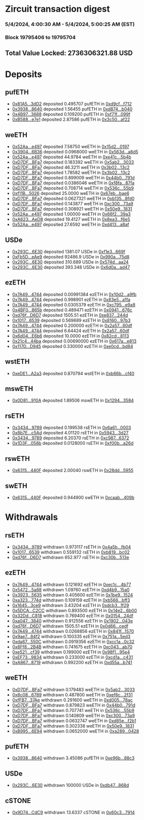 # Zircuit transaction digest
### 5/4/2024, 4:00:30 AM - 5/4/2024, 5:00:25 AM (EST)
### Block 19795406 to 19795704

## Total Value Locked: 2736306321.88 USD

# Deposits
## pufETH
- [0x81A5...3dD2](https://etherscan.io/address/0x81A5FBDbA2673f09A9A8385a4C7e126649483dD2) deposited 0.495707 pufETH in [0xd9cf...f712](https://etherscan.io/tx/0x81A5FBDbA2673f09A9A8385a4C7e126649483dD2)
- [0x3938...8640](https://etherscan.io/address/0x39383C62BECCD2E097bcC1660f0E2dE969748640) deposited 1.56455 pufETH in [0xd874...b040](https://etherscan.io/tx/0x39383C62BECCD2E097bcC1660f0E2dE969748640)
- [0x4B97...3688](https://etherscan.io/address/0x4B97E78A114187311B2a7FD64651EbF13F963688) deposited 0.109200 pufETH in [0xf71f...099f](https://etherscan.io/tx/0x4B97E78A114187311B2a7FD64651EbF13F963688)
- [0xB588...e7e1](https://etherscan.io/address/0xB588f220b40c90CBAbd6B3996AeD1eb6bBB7e7e1) deposited 2.87586 pufETH in [0x3c50...af22](https://etherscan.io/tx/0xB588f220b40c90CBAbd6B3996AeD1eb6bBB7e7e1)
## weETH
- [0x52Aa...e497](https://etherscan.io/address/0x52Aa899454998Be5b000Ad077a46Bbe360F4e497) deposited 7.58750 weETH in [0x15d2...0197](https://etherscan.io/tx/0x52Aa899454998Be5b000Ad077a46Bbe360F4e497)
- [0x3904...6B36](https://etherscan.io/address/0x39041D763e008dF464551EC007506bc432DD6B36) deposited 0.0968000 weETH in [0x563d...a8d5](https://etherscan.io/tx/0x39041D763e008dF464551EC007506bc432DD6B36)
- [0x52Aa...e497](https://etherscan.io/address/0x52Aa899454998Be5b000Ad077a46Bbe360F4e497) deposited 44.9784 weETH in [0xe41c...5b4b](https://etherscan.io/tx/0x52Aa899454998Be5b000Ad077a46Bbe360F4e497)
- [0xD7DF...BFa7](https://etherscan.io/address/0xD7DF7E085214743530afF339aFC420c7c720BFa7) deposited 0.183392 weETH in [0x5ab2...3033](https://etherscan.io/tx/0xD7DF7E085214743530afF339aFC420c7c720BFa7)
- [0xD7DF...BFa7](https://etherscan.io/address/0xD7DF7E085214743530afF339aFC420c7c720BFa7) deposited 46.3211 weETH in [0x3b02...13c2](https://etherscan.io/tx/0xD7DF7E085214743530afF339aFC420c7c720BFa7)
- [0xD7DF...BFa7](https://etherscan.io/address/0xD7DF7E085214743530afF339aFC420c7c720BFa7) deposited 1.78582 weETH in [0x3b02...13c2](https://etherscan.io/tx/0xD7DF7E085214743530afF339aFC420c7c720BFa7)
- [0xD7DF...BFa7](https://etherscan.io/address/0xD7DF7E085214743530afF339aFC420c7c720BFa7) deposited 0.899009 weETH in [0x44b0...791d](https://etherscan.io/tx/0xD7DF7E085214743530afF339aFC420c7c720BFa7)
- [0xD7DF...BFa7](https://etherscan.io/address/0xD7DF7E085214743530afF339aFC420c7c720BFa7) deposited 0.0386046 weETH in [0xf8fa...87fa](https://etherscan.io/tx/0xD7DF7E085214743530afF339aFC420c7c720BFa7)
- [0xD7DF...BFa7](https://etherscan.io/address/0xD7DF7E085214743530afF339aFC420c7c720BFa7) deposited 0.708714 weETH in [0x536c...55b9](https://etherscan.io/tx/0xD7DF7E085214743530afF339aFC420c7c720BFa7)
- [0xf11B...5026](https://etherscan.io/address/0xf11B6481d55313103117f4a2734Fa25f4AEf5026) deposited 25.0000 weETH in [0x67eb...bae6](https://etherscan.io/tx/0xf11B6481d55313103117f4a2734Fa25f4AEf5026)
- [0xD7DF...BFa7](https://etherscan.io/address/0xD7DF7E085214743530afF339aFC420c7c720BFa7) deposited 0.0627321 weETH in [0xb135...8fd0](https://etherscan.io/tx/0xD7DF7E085214743530afF339aFC420c7c720BFa7)
- [0xD7DF...BFa7](https://etherscan.io/address/0xD7DF7E085214743530afF339aFC420c7c720BFa7) deposited 0.143877 weETH in [0xc300...73a9](https://etherscan.io/tx/0xD7DF7E085214743530afF339aFC420c7c720BFa7)
- [0xD7DF...BFa7](https://etherscan.io/address/0xD7DF7E085214743530afF339aFC420c7c720BFa7) deposited 0.308921 weETH in [0x50e9...1831](https://etherscan.io/tx/0xD7DF7E085214743530afF339aFC420c7c720BFa7)
- [0x52Aa...e497](https://etherscan.io/address/0x52Aa899454998Be5b000Ad077a46Bbe360F4e497) deposited 1.00000 weETH in [0x66f2...39a3](https://etherscan.io/tx/0x52Aa899454998Be5b000Ad077a46Bbe360F4e497)
- [0xA623...AeD8](https://etherscan.io/address/0xA62315902fAADC69F898cc8B85F86FfD1F6aAeD8) deposited 19.4127 weETH in [0x8ea3...f6e5](https://etherscan.io/tx/0xA62315902fAADC69F898cc8B85F86FfD1F6aAeD8)
- [0x52Aa...e497](https://etherscan.io/address/0x52Aa899454998Be5b000Ad077a46Bbe360F4e497) deposited 27.6592 weETH in [0xd413...a8af](https://etherscan.io/tx/0x52Aa899454998Be5b000Ad077a46Bbe360F4e497)
## USDe
- [0x293C...6E30](https://etherscan.io/address/0x293C6937D8D82e05B01335F7B33FBA0c8e256E30) deposited 1381.07 USDe in [0xf1e3...669f](https://etherscan.io/tx/0x293C6937D8D82e05B01335F7B33FBA0c8e256E30)
- [0xFb5D...eAe9](https://etherscan.io/address/0xFb5Dce7807F9c2FD9BF4f8B311812a7B7D89eAe9) deposited 92486.9 USDe in [0x990a...75d8](https://etherscan.io/tx/0xFb5Dce7807F9c2FD9BF4f8B311812a7B7D89eAe9)
- [0x293C...6E30](https://etherscan.io/address/0x293C6937D8D82e05B01335F7B33FBA0c8e256E30) deposited 310.689 USDe in [0x574d...aa24](https://etherscan.io/tx/0x293C6937D8D82e05B01335F7B33FBA0c8e256E30)
- [0x293C...6E30](https://etherscan.io/address/0x293C6937D8D82e05B01335F7B33FBA0c8e256E30) deposited 393.348 USDe in [0x6d0a...ad47](https://etherscan.io/tx/0x293C6937D8D82e05B01335F7B33FBA0c8e256E30)
## ezETH
- [0x7A49...4744](https://etherscan.io/address/0x7A493Be5c2ce014cD049Bf178a1ac0Db1B434744) deposited 0.00991384 ezETH in [0x10d2...a9fb](https://etherscan.io/tx/0x7A493Be5c2ce014cD049Bf178a1ac0Db1B434744)
- [0x7A49...4744](https://etherscan.io/address/0x7A493Be5c2ce014cD049Bf178a1ac0Db1B434744) deposited 0.998901 ezETH in [0x83e5...a1fa](https://etherscan.io/tx/0x7A493Be5c2ce014cD049Bf178a1ac0Db1B434744)
- [0x7A49...4744](https://etherscan.io/address/0x7A493Be5c2ce014cD049Bf178a1ac0Db1B434744) deposited 0.0305379 ezETH in [0xc795...e9a8](https://etherscan.io/tx/0x7A493Be5c2ce014cD049Bf178a1ac0Db1B434744)
- [0x4BF0...865b](https://etherscan.io/address/0x4BF0A94C211Cb6258e75bf94Aa0E49EE5ee4865b) deposited 0.489471 ezETH in [0x0941...676c](https://etherscan.io/tx/0x4BF0A94C211Cb6258e75bf94Aa0E49EE5ee4865b)
- [0xd76f...D6D7](https://etherscan.io/address/0xd76f1c2764a5F22548713cde767b5B752170D6D7) deposited 1505.51 ezETH in [0xe837...244d](https://etherscan.io/tx/0xd76f1c2764a5F22548713cde767b5B752170D6D7)
- [0x1017...6539](https://etherscan.io/address/0x1017F7990259593e74B478509BaB3E01AA026539) deposited 0.569689 ezETH in [0x8160...97b3](https://etherscan.io/tx/0x1017F7990259593e74B478509BaB3E01AA026539)
- [0x7A49...4744](https://etherscan.io/address/0x7A493Be5c2ce014cD049Bf178a1ac0Db1B434744) deposited 0.200000 ezETH in [0x2a57...60df](https://etherscan.io/tx/0x7A493Be5c2ce014cD049Bf178a1ac0Db1B434744)
- [0x7A49...4744](https://etherscan.io/address/0x7A493Be5c2ce014cD049Bf178a1ac0Db1B434744) deposited 6.64424 ezETH in [0x2a57...60df](https://etherscan.io/tx/0x7A493Be5c2ce014cD049Bf178a1ac0Db1B434744)
- [0x6d04...E6b6](https://etherscan.io/address/0x6d04D6635548153A306c94f1Ac74a736c699E6b6) deposited 10.0000 ezETH in [0x82cd...8113](https://etherscan.io/tx/0x6d04D6635548153A306c94f1Ac74a736c699E6b6)
- [0x21c4...44ba](https://etherscan.io/address/0x21c4f19Da229e8d6FbEb022E9242120d675844ba) deposited 0.00690000 ezETH in [0x617a...e813](https://etherscan.io/tx/0x21c4f19Da229e8d6FbEb022E9242120d675844ba)
- [0x117D...D945](https://etherscan.io/address/0x117Df730Fc39B1DA8d9D4fbc6FE0230214C7D945) deposited 0.330000 ezETH in [0xe0cd...bd84](https://etherscan.io/tx/0x117Df730Fc39B1DA8d9D4fbc6FE0230214C7D945)
## wstETH
- [0xeDE1...A2a3](https://etherscan.io/address/0xeDE1FAaF984763A544Ac3E95b4198434c552A2a3) deposited 0.870794 wstETH in [0xb66b...cf40](https://etherscan.io/tx/0xeDE1FAaF984763A544Ac3E95b4198434c552A2a3)
## mswETH
- [0x0D81...910A](https://etherscan.io/address/0x0D81A04416Df8A335aB4856d55D238373458910A) deposited 1.89506 mswETH in [0x1294...3584](https://etherscan.io/tx/0x0D81A04416Df8A335aB4856d55D238373458910A)
## rsETH
- [0x3434...9789](https://etherscan.io/address/0x34349c5569e7B846c3558961552D2202760A9789) deposited 0.199538 rsETH in [0x6a61...0003](https://etherscan.io/tx/0x34349c5569e7B846c3558961552D2202760A9789)
- [0x8b7E...c5Ad](https://etherscan.io/address/0x8b7E628C4d61DA3042A0D0a387bb0Be72d19c5Ad) deposited 4.01120 rsETH in [0x5943...3d27](https://etherscan.io/tx/0x8b7E628C4d61DA3042A0D0a387bb0Be72d19c5Ad)
- [0x3434...9789](https://etherscan.io/address/0x34349c5569e7B846c3558961552D2202760A9789) deposited 6.20370 rsETH in [0xc987...6372](https://etherscan.io/tx/0x34349c5569e7B846c3558961552D2202760A9789)
- [0x1D3F...058b](https://etherscan.io/address/0x1D3F88BeAc3DB3D314C53cF5a0B4B435982E058b) deposited 0.0128000 rsETH in [0xf00b...a26d](https://etherscan.io/tx/0x1D3F88BeAc3DB3D314C53cF5a0B4B435982E058b)
## rswETH
- [0x6315...440F](https://etherscan.io/address/0x631550179111278B29bd67a88584E6D44acF440F) deposited 2.00040 rswETH in [0x28dd...5955](https://etherscan.io/tx/0x631550179111278B29bd67a88584E6D44acF440F)
## swETH
- [0x6315...440F](https://etherscan.io/address/0x631550179111278B29bd67a88584E6D44acF440F) deposited 0.944900 swETH in [0xcaab...409b](https://etherscan.io/tx/0x631550179111278B29bd67a88584E6D44acF440F)
# Withdrawals
## rsETH
- [0x3434...9789](https://etherscan.io/address/0x34349c5569e7B846c3558961552D2202760A9789) withdrawn 0.973117 rsETH in [0x4a5b...fb04](https://etherscan.io/tx/0x34349c5569e7B846c3558961552D2202760A9789)
- [0x1017...6539](https://etherscan.io/address/0x1017F7990259593e74B478509BaB3E01AA026539) withdrawn 0.559132 rsETH in [0xb819...bc02](https://etherscan.io/tx/0x1017F7990259593e74B478509BaB3E01AA026539)
- [0xd76f...D6D7](https://etherscan.io/address/0xd76f1c2764a5F22548713cde767b5B752170D6D7) withdrawn 652.977 rsETH in [0xc30b...513e](https://etherscan.io/tx/0xd76f1c2764a5F22548713cde767b5B752170D6D7)
## ezETH
- [0x7A49...4744](https://etherscan.io/address/0x7A493Be5c2ce014cD049Bf178a1ac0Db1B434744) withdrawn 0.121692 ezETH in [0xec1c...4b77](https://etherscan.io/tx/0x7A493Be5c2ce014cD049Bf178a1ac0Db1B434744)
- [0x5472...5a88](https://etherscan.io/address/0x547269C54497404c144bFb5063Ca41d51B7b5a88) withdrawn 1.09760 ezETH in [0xd4b9...15a0](https://etherscan.io/tx/0x547269C54497404c144bFb5063Ca41d51B7b5a88)
- [0x3923...5635](https://etherscan.io/address/0x3923eE6dA6811c661Ef4F162Db5e2FbB0C7D5635) withdrawn 0.405600 ezETH in [0x1be9...1524](https://etherscan.io/tx/0x3923eE6dA6811c661Ef4F162Db5e2FbB0C7D5635)
- [0xa323...774d](https://etherscan.io/address/0xa323eD2730C73CdFE5563Cc2a4592543aB40774d) withdrawn 0.109159 ezETH in [0xb566...bff3](https://etherscan.io/tx/0xa323eD2730C73CdFE5563Cc2a4592543aB40774d)
- [0x1645...3ce9](https://etherscan.io/address/0x1645Db967c700503f4D4F665cF6b9F6C48603ce9) withdrawn 3.43204 ezETH in [0xdcb3...1f29](https://etherscan.io/tx/0x1645Db967c700503f4D4F665cF6b9F6C48603ce9)
- [0x5DCA...C2CC](https://etherscan.io/address/0x5DCA66d3e4C2b4920Bd4920f4AB83B375F1FC2CC) withdrawn 0.893500 ezETH in [0x14e2...6b00](https://etherscan.io/tx/0x5DCA66d3e4C2b4920Bd4920f4AB83B375F1FC2CC)
- [0x32Dd...C818](https://etherscan.io/address/0x32Dd0ceBB4D8cB0CD6AfF2b41f56F44Be877C818) withdrawn 0.769400 ezETH in [0x0154...24df](https://etherscan.io/tx/0x32Dd0ceBB4D8cB0CD6AfF2b41f56F44Be877C818)
- [0xa047...3840](https://etherscan.io/address/0xa047269e8C050A5F4d231EebC7f4e8C662b93840) withdrawn 0.912556 ezETH in [0x1902...043e](https://etherscan.io/tx/0xa047269e8C050A5F4d231EebC7f4e8C662b93840)
- [0xd76f...D6D7](https://etherscan.io/address/0xd76f1c2764a5F22548713cde767b5B752170D6D7) withdrawn 1505.51 ezETH in [0x0d66...cedf](https://etherscan.io/tx/0xd76f1c2764a5F22548713cde767b5B752170D6D7)
- [0x7A49...4744](https://etherscan.io/address/0x7A493Be5c2ce014cD049Bf178a1ac0Db1B434744) withdrawn 0.0268856 ezETH in [0x841f...1570](https://etherscan.io/tx/0x7A493Be5c2ce014cD049Bf178a1ac0Db1B434744)
- [0x9ae7...84f2](https://etherscan.io/address/0x9ae7284D0A41469024b69a701bA3e1dEF09C84f2) withdrawn 0.100335 ezETH in [0x751a...5ed3](https://etherscan.io/tx/0x9ae7284D0A41469024b69a701bA3e1dEF09C84f2)
- [0xda67...550C](https://etherscan.io/address/0xda678fB132BEc0d465C3e8E1CDFD9A835f7d550C) withdrawn 0.0919356 ezETH in [0xcc1a...0c32](https://etherscan.io/tx/0xda678fB132BEc0d465C3e8E1CDFD9A835f7d550C)
- [0x8Ff8...2B4B](https://etherscan.io/address/0x8Ff8aBa1C8bd3c607a650D15ff1E3662aac92B4B) withdrawn 0.741675 ezETH in [0xc043...ab70](https://etherscan.io/tx/0x8Ff8aBa1C8bd3c607a650D15ff1E3662aac92B4B)
- [0xe521...cf39](https://etherscan.io/address/0xe5214a481f2c2bbD501c14DFA66254a8a907cf39) withdrawn 0.199000 ezETH in [0x98f1...95e4](https://etherscan.io/tx/0xe5214a481f2c2bbD501c14DFA66254a8a907cf39)
- [0xEF73...9834](https://etherscan.io/address/0xEF73D8F2213c7a8835925AB9f7a2C78787Cb9834) withdrawn 0.233000 ezETH in [0xcd1a...c431](https://etherscan.io/tx/0xEF73D8F2213c7a8835925AB9f7a2C78787Cb9834)
- [0xA867...8719](https://etherscan.io/address/0xA867cc3B98F90379108b255ec90A7d64381E8719) withdrawn 0.992200 ezETH in [0xd55a...b741](https://etherscan.io/tx/0xA867cc3B98F90379108b255ec90A7d64381E8719)
## weETH
- [0xD7DF...BFa7](https://etherscan.io/address/0xD7DF7E085214743530afF339aFC420c7c720BFa7) withdrawn 0.179483 weETH in [0x5ab2...3033](https://etherscan.io/tx/0xD7DF7E085214743530afF339aFC420c7c720BFa7)
- [0x8c08...6789](https://etherscan.io/address/0x8c08BA3c775C125Bb2afa46e0e43698F216B6789) withdrawn 0.487800 weETH in [0xef8c...2f31](https://etherscan.io/tx/0x8c08BA3c775C125Bb2afa46e0e43698F216B6789)
- [0xfFB7...37Ae](https://etherscan.io/address/0xfFB7b717d6f93c7662655f421D5848dcEFFb37Ae) withdrawn 0.291600 weETH in [0xd005...78ac](https://etherscan.io/tx/0xfFB7b717d6f93c7662655f421D5848dcEFFb37Ae)
- [0xD7DF...BFa7](https://etherscan.io/address/0xD7DF7E085214743530afF339aFC420c7c720BFa7) withdrawn 0.879823 weETH in [0x44b0...791d](https://etherscan.io/tx/0xD7DF7E085214743530afF339aFC420c7c720BFa7)
- [0xD7DF...BFa7](https://etherscan.io/address/0xD7DF7E085214743530afF339aFC420c7c720BFa7) withdrawn 0.707741 weETH in [0x536c...55b9](https://etherscan.io/tx/0xD7DF7E085214743530afF339aFC420c7c720BFa7)
- [0xD7DF...BFa7](https://etherscan.io/address/0xD7DF7E085214743530afF339aFC420c7c720BFa7) withdrawn 0.140809 weETH in [0xc300...73a9](https://etherscan.io/tx/0xD7DF7E085214743530afF339aFC420c7c720BFa7)
- [0xD7DF...BFa7](https://etherscan.io/address/0xD7DF7E085214743530afF339aFC420c7c720BFa7) withdrawn 0.0632747 weETH in [0xd85e...f2b1](https://etherscan.io/tx/0xD7DF7E085214743530afF339aFC420c7c720BFa7)
- [0xD7DF...BFa7](https://etherscan.io/address/0xD7DF7E085214743530afF339aFC420c7c720BFa7) withdrawn 0.302338 weETH in [0x50e9...1831](https://etherscan.io/tx/0xD7DF7E085214743530afF339aFC420c7c720BFa7)
- [0xB995...6E94](https://etherscan.io/address/0xB995Ae75AF05A899C0b09CCc07c8C8cBA2E66E94) withdrawn 0.0652000 weETH in [0xa289...0428](https://etherscan.io/tx/0xB995Ae75AF05A899C0b09CCc07c8C8cBA2E66E94)
## pufETH
- [0x3938...8640](https://etherscan.io/address/0x39383C62BECCD2E097bcC1660f0E2dE969748640) withdrawn 3.45086 pufETH in [0xe96b...88c3](https://etherscan.io/tx/0x39383C62BECCD2E097bcC1660f0E2dE969748640)
## USDe
- [0x293C...6E30](https://etherscan.io/address/0x293C6937D8D82e05B01335F7B33FBA0c8e256E30) withdrawn 100000 USDe in [0xdb47...868d](https://etherscan.io/tx/0x293C6937D8D82e05B01335F7B33FBA0c8e256E30)
## cSTONE
- [0x9D74...CdC9](https://etherscan.io/address/0x9D74fD40C7e99A14a66FE5EEB2506be0D2d5CdC9) withdrawn 13.6337 cSTONE in [0x60c3...7914](https://etherscan.io/tx/0x9D74fD40C7e99A14a66FE5EEB2506be0D2d5CdC9)

